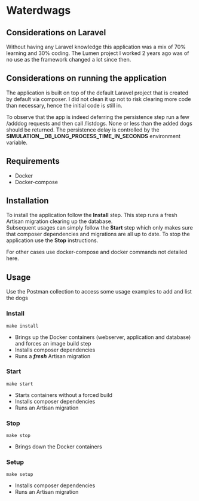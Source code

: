 # Waterdwags

## Considerations on Laravel
Without having any Laravel knowledge this application was a mix of 70% learning and 30% coding. The Lumen project I worked 2 years ago was of no use as the framework changed a lot since then.  

## Considerations on running the application
The application is built on top of the default Laravel project that is created by default via composer. I did not clean it up not to risk clearing more code than necessary, hence the initial code is still in.

To observe that the app is indeed deferring the persistence step run a few /adddog requests and then call /listdogs. None or less than the added dogs should be returned. The persistence delay is controlled by the **SIMULATION__DB_LONG_PROCESS_TIME_IN_SECONDS** environment variable.
 
## Requirements
- Docker
- Docker-compose

## Installation
To install the application follow the **Install** step. This step runs a fresh Artisan migration clearing up the database.  
Subsequent usages can simply follow the **Start** step which only makes sure that composer dependencies and migrations are all up to date.
To stop the application use the **Stop** instructions.

For other cases use docker-compose and docker commands not detailed here.

## Usage
Use the Postman collection to access some usage examples to add and list the dogs

### Install
    make install
- Brings up the Docker containers (webserver, application and database) and forces an image build step
- Installs composer dependencies
- Runs a ***fresh*** Artisan migration

### Start
    make start
- Starts containers without a forced build
- Installs composer dependencies
- Runs an Artisan migration

### Stop
    make stop
- Brings down the Docker containers

### Setup
    make setup
- Installs composer dependencies
- Runs an Artisan migration
